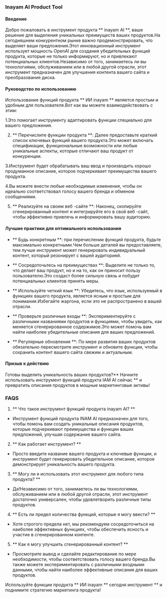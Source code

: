 ### Inayam AI Product Tool

#### Введение
Добро пожаловать в инструмент продукта ** inayam AI **, ваше решение для выделения уникальных преимуществ ваших продуктов.На сегодняшнем конкурентном рынке важно продемонстрировать, что выделяет ваши предложения.Этот инновационный инструмент использует мощность OpenAI для создания убедительных функций продукта, которые не только информируют, но и привлекают потенциальных клиентов.Независимо от того, занимаетесь ли вы технологиями, обслуживанием или в любой другой отрасли, этот инструмент предназначен для улучшения контента вашего сайта и преобразования диска.

#### Руководство по использованию
Использование функций продукта ** ИИ inayam ** является простым и удобным для пользователя.Вот как вы можете взаимодействовать с этим:

1.Это помогает инструменту адаптировать функции специально для вашего предложения.

2. ** Перечислите функции продукта **: Далее предоставьте краткий список ключевых функций вашего продукта.Это может включать спецификации, функциональные возможности или любые уникальные аспекты, которые отличают ваш продукт от конкуренции.

3.Инструмент будет обрабатывать ваш ввод и производить хорошо продуманное описание, которое подчеркивает преимущества вашего продукта.

4.Вы можете внести любые необходимые изменения, чтобы он идеально соответствовал голосу вашего бренда и обменом сообщениями.

5. ** Реализуйте на своем веб -сайте **: Наконец, скопируйте сгенерированный контент и интегрируйте его в свой веб -сайт, чтобы эффективно привлечь и информировать вашу аудиторию.

#### Лучшие практики для оптимального использования
- ** Будь конкретным **: при перечислении функций продукта, будьте максимально конкретными.Чем больше деталей вы предоставляете, тем лучше инструмент может генерировать индивидуальный контент, который резонирует с вашей аудиторией.

- ** Сосредоточьтесь на преимуществах **: Выделите не только то, что делает ваш продукт, но и на то, как он приносит пользу пользователю.Это создаст более сильную связь и побудит потенциальных клиентов принять меры.

- ** Используйте четкий язык **: Убедитесь, что язык, используемый в функциях вашего продукта, является ясным и простым для понимания.Избегайте жаргона, если это не распространено в вашей отрасли.

- ** Проверьте различные входы **: Экспериментируйте с различными названиями продуктов и функциями, чтобы увидеть, как меняется сгенерированное содержимое.Это может помочь вам найти наиболее убедительные описания для ваших предложений.

- ** Регулярные обновления **: По мере развития ваших продуктов обязательно пересмотрите инструмент и обновите функции, чтобы сохранить контент вашего сайта свежим и актуальным.

#### Призыв к действию
Готовы выделить уникальность ваших продуктов?** Начните использовать инструмент функций продукта IAM AI сейчас ** и превратить описания продуктов в мощные маркетинговые активы!

### FAQS

1. ** Что такое инструмент функций продукта inayam AI? **
- Инструмент функций продукта INAM AI предназначен для того, чтобы помочь вам создать уникальные описания продуктов, которые подчеркивают преимущества и функции ваших предложений, улучшая содержание вашего сайта.

2. ** Как работает инструмент? **
- Просто введите название вашего продукта и ключевые функции, и инструмент будет генерировать убедительное описание, которое демонстрирует уникальность вашего продукта.

3. ** Могу ли я использовать этот инструмент для любого типа продукта? **
- Да!Независимо от того, занимаетесь ли вы технологиями, обслуживанием или в любой другой отрасли, этот инструмент достаточно универсален, чтобы удовлетворить различные типы продуктов.

4. ** Есть ли предел количества функций, которые я могу ввести? **
- Хотя строгого предела нет, мы рекомендуем сосредоточиться на наиболее эффективных функциях, чтобы обеспечить ясность и участие в сгенерированном контенте.

5. ** Как я могу улучшить сгенерированный контент? **
- Просмотрите вывод и сделайте редактирование по мере необходимости, чтобы соответствовать голосу вашего бренда.Вы также можете экспериментировать с различными входными данными, чтобы найти наиболее эффективные описания для ваших продуктов.

Используйте функции продукта ** ИИ inayam ** сегодня инструмент ** и поднимите стратегию маркетинга продукта!